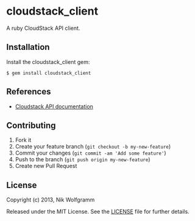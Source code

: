 # cloudstack_client

A ruby CloudStack API client.

## Installation

Install the cloudstack_client gem:

    $ gem install cloudstack_client

## References
-  [Cloudstack API documentation](http://cloudstack.apache.org/docs/api/apidocs-4.2/TOC_Root_Admin.html)

## Contributing

1. Fork it
2. Create your feature branch (`git checkout -b my-new-feature`)
3. Commit your changes (`git commit -am 'Add some feature'`)
4. Push to the branch (`git push origin my-new-feature`)
5. Create new Pull Request

## License

Copyright (c) 2013, Nik Wolfgramm

Released under the MIT License. See the [LICENSE](https://bitbucket.org/swisstxt/cloudstack_client/raw/master/LICENSE.txt) file for further details.